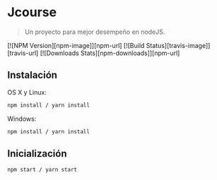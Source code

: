 # Jcourse
> Un proyecto para mejor desempeño en nodeJS.

[![NPM Version][npm-image]][npm-url]
[![Build Status][travis-image]][travis-url]
[![Downloads Stats][npm-downloads]][npm-url]


## Instalación

OS X y Linux:

```sh
npm install / yarn install
```

Windows:

```sh
npm install / yarn install
```

## Inicialización 

```sh
npm start / yarn start
```
